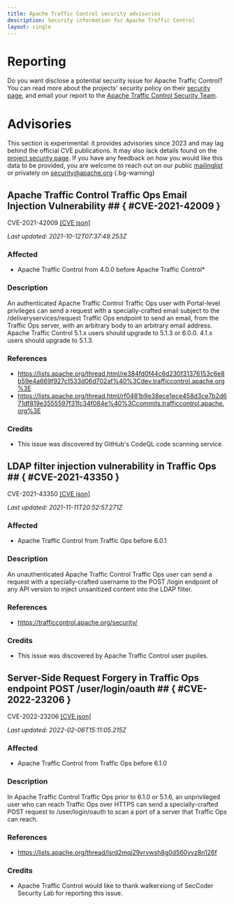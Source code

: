 ```yaml
---
title: Apache Traffic Control security advisories
description: Security information for Apache Traffic Control
layout: single
---
```


# Reporting

Do you want disclose a potential security issue for Apache Traffic Control? You can read more about the projects' security policy on their [security page](https://trafficcontrol.apache.org/security/index.html), and email your report to the [Apache Traffic Control Security Team](mailto:security@trafficcontrol.apache.org).

# Advisories

This section is experimental: it provides advisories since 2023 and may lag behind the official CVE publications. It may also lack details found on the [project security page](https://trafficcontrol.apache.org/security/index.html). If you have any feedback on how you would like this data to be provided, you are welcome to reach out on our public [mailinglist](/mailinglist) or privately on [security@apache.org](mailto:security@apache.org)
{.bg-warning}

## Apache Traffic Control Traffic Ops Email Injection Vulnerability ## { #CVE-2021-42009 }

CVE-2021-42009 [\[CVE json\]](./CVE-2021-42009.cve.json)

_Last updated: 2021-10-12T07:37:49.253Z_

### Affected

* Apache Traffic Control from 4.0.0 before Apache Traffic Control*


### Description

An authenticated Apache Traffic Control Traffic Ops user with Portal-level privileges can send a request with a specially-crafted email subject to the /deliveryservices/request Traffic Ops endpoint to send an email, from the Traffic Ops server, with an arbitrary body to an arbitrary email address. Apache Traffic Control 5.1.x users should upgrade to 5.1.3 or 6.0.0. 4.1.x users should upgrade to 5.1.3.

### References
* https://lists.apache.org/thread.html/re384fd0f44c6d230f31376153c6e8b59e4a669f927c1533d06d702af%40%3Cdev.trafficcontrol.apache.org%3E
* https://lists.apache.org/thread.html/rf0481b9e38ece1ece458d3ce7b2d671df819e3555597f31fc34f084e%40%3Ccommits.trafficcontrol.apache.org%3E


### Credits
* This issue was discovered by GitHub's CodeQL code scanning service.


## LDAP filter injection vulnerability in Traffic Ops ## { #CVE-2021-43350 }

CVE-2021-43350 [\[CVE json\]](./CVE-2021-43350.cve.json)

_Last updated: 2021-11-11T20:52:57.271Z_

### Affected

* Apache Traffic Control from Traffic Ops before 6.0.1


### Description

An unauthenticated Apache Traffic Control Traffic Ops user can send a request with a specially-crafted username to the POST /login endpoint of any API version to inject unsanitized content into the LDAP filter.

### References
* https://trafficcontrol.apache.org/security/


### Credits
* This issue was discovered by Apache Traffic Control user pupiles.


## Server-Side Request Forgery in Traffic Ops endpoint POST /user/login/oauth ## { #CVE-2022-23206 }

CVE-2022-23206 [\[CVE json\]](./CVE-2022-23206.cve.json)

_Last updated: 2022-02-06T15:11:05.215Z_

### Affected

* Apache Traffic Control from Traffic Ops before 6.1.0


### Description

In Apache Traffic Control Traffic Ops prior to 6.1.0 or 5.1.6, an unprivileged user who can reach Traffic Ops over HTTPS can send a specially-crafted POST request to /user/login/oauth to scan a port of a server that Traffic Ops can reach.

### References
* https://lists.apache.org/thread/lsrd2mqj29vrvwsh8g0d560vvz8n126f


### Credits
* Apache Traffic Control would like to thank walkerxiong of SecCoder Security Lab for reporting this issue.
